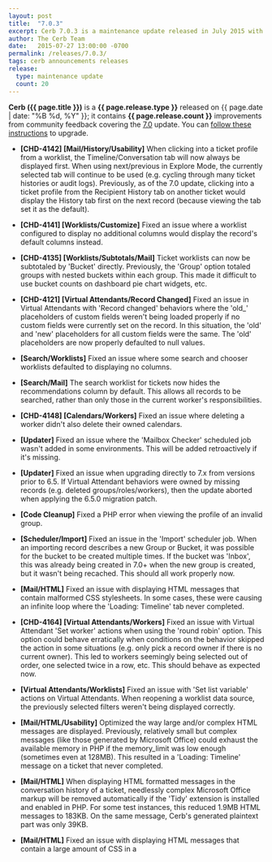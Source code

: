 ```yaml
---
layout: post
title:  "7.0.3"
excerpt: Cerb 7.0.3 is a maintenance update released in July 2015 with 20 fixes and minor features from community feedback.
author: The Cerb Team
date:   2015-07-27 13:00:00 -0700
permalink: /releases/7.0.3/
tags: cerb announcements releases
release:
  type: maintenance update
  count: 20
---
```


**Cerb ({{ page.title }})** is a **{{ page.release.type }}** released on {{ page.date | date: "%B %d, %Y" }}; it contains **{{ page.release.count }}** improvements from community feedback covering the [7.0](/releases/7.0/) update. You can [follow these instructions](/docs/upgrading/) to upgrade.

* **[CHD-4142] [Mail/History/Usability]** When clicking into a ticket profile from a worklist, the Timeline/Conversation tab will now always be displayed first. When using next/previous in Explore Mode, the currently selected tab will continue to be used (e.g. cycling through many ticket histories or audit logs). Previously, as of the 7.0 update, clicking into a ticket profile from the Recipient History tab on another ticket would display the History tab first on the next record (because viewing the tab set it as the default).

* **[CHD-4141] [Worklists/Customize]** Fixed an issue where a worklist configured to display no additional columns would display the record's default columns instead.

* **[CHD-4135] [Worklists/Subtotals/Mail]** Ticket worklists can now be subtotaled by 'Bucket' directly. Previously, the 'Group' option totaled groups with nested buckets within each group. This made it difficult to use bucket counts on dashboard pie chart widgets, etc.

* **[CHD-4121] [Virtual Attendants/Record Changed]** Fixed an issue in Virtual Attendants with 'Record changed' behaviors where the 'old_' placeholders of custom fields weren't being loaded properly if no custom fields were currently set on the record. In this situation, the 'old' and 'new' placeholders for all custom fields were the same. The 'old' placeholders are now properly defaulted to null values.

* **[Search/Worklists]** Fixed an issue where some search and chooser worklists defaulted to displaying no columns.

* **[Search/Mail]** The search worklist for tickets now hides the recommendations column by default. This allows all records to be searched, rather than only those in the current worker's responsibilities.

* **[CHD-4148] [Calendars/Workers]** Fixed an issue where deleting a worker didn't also delete their owned calendars.

* **[Updater]** Fixed an issue where the 'Mailbox Checker' scheduled job wasn't added in some environments. This will be added retroactively if it's missing.

* **[Updater]** Fixed an issue when upgrading directly to 7.x from versions prior to 6.5. If Virtual Attendant behaviors were owned by missing records (e.g. deleted groups/roles/workers), then the update aborted when applying the 6.5.0 migration patch.

* **[Code Cleanup]** Fixed a PHP error when viewing the profile of an invalid group.

* **[Scheduler/Import]** Fixed an issue in the 'Import' scheduler job. When an importing record describes a new Group or Bucket, it was possible for the bucket to be created multiple times. If the bucket was 'Inbox', this was already being created in 7.0+ when the new group is created, but it wasn't being recached. This should all work properly now.

* **[Mail/HTML]** Fixed an issue with displaying HTML messages that contain malformed CSS stylesheets. In some cases, these were causing an infinite loop where the 'Loading: Timeline' tab never completed.

* **[CHD-4164] [Virtual Attendants/Workers]** Fixed an issue with Virtual Attendant 'Set worker' actions when using the 'round robin' option. This option could behave erratically when conditions on the behavior skipped the action in some situations (e.g. only pick a record owner if there is no current owner). This led to workers seemingly being selected out of order, one selected twice in a row, etc. This should behave as expected now.

* **[Virtual Attendants/Worklists]** Fixed an issue with 'Set list variable' actions on Virtual Attendants.  When reopening a worklist data source, the previously selected filters weren't being displayed correctly.

* **[Mail/HTML/Usability]** Optimized the way large and/or complex HTML messages are displayed. Previously, relatively small but complex messages (like those generated by Microsoft Office) could exhaust the available memory in PHP if the memory_limit was low enough (sometimes even at 128MB). This resulted in a 'Loading: Timeline' message on a ticket that never completed.

* **[Mail/HTML]** When displaying HTML formatted messages in the conversation history of a ticket, needlessly complex Microsoft Office markup will be removed automatically if the 'Tidy' extension is installed and enabled in PHP. For some test instances, this reduced 1.9MB HTML messages to 183KB. On the same message, Cerb's generated plaintext part was only 39KB.

* **[Mail/HTML]** Fixed an issue with displaying HTML messages that contain a large amount of CSS in a <style> block (e.g. 20KB+). In some environments, the PHP process could die in a regular expression in the CssToInlineStyles library intended to strip @media queries.  This has been reported to the project and we're using a workaround.

* **[CHD-4172] [Import/Scheduler]** Fixed an issue in the 'Background Import' scheduler job that prevented attachments and comments from importing properly on tickets.

* **[Worklists]** Fixed an issue with custom worklists on a workspace when the 'In groups of worker' filter referenced a deleted worker.  This could prevent the worklist/tab from displaying.

* **[Virtual Attendants/Simulator]** Fixed an issue in the Virtual Attendant simulator when a behavior variable is also a condition in an outcome.  The same behavior variable then shows up in both the 'Parameters' tab and the 'Conditions' tab, and the latter always takes precedence (and is usually blank), which ends up ignoring the given value.  Now a given field will only show up in one tab or the other (giving precedence to the Parameters tab).